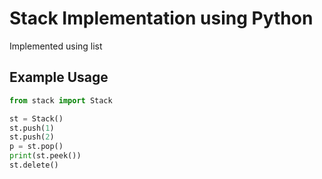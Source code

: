 # Stack Implementation using Python

Implemented using list

## Example Usage
```python
from stack import Stack

st = Stack()
st.push(1)
st.push(2)
p = st.pop()
print(st.peek())
st.delete()
```
